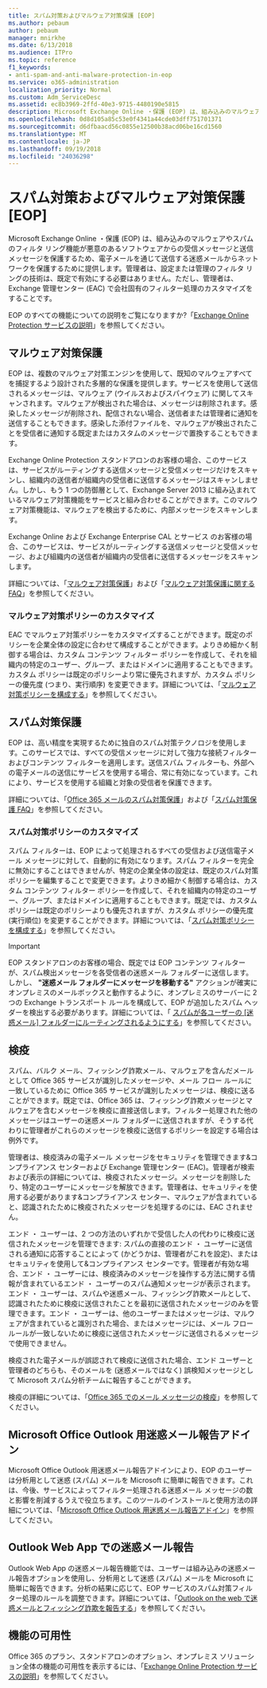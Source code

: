 ```yaml
---
title: スパム対策およびマルウェア対策保護 [EOP]
ms.author: pebaum
author: pebaum
manager: mnirkhe
ms.date: 6/13/2018
ms.audience: ITPro
ms.topic: reference
f1_keywords:
- anti-spam-and-anti-malware-protection-in-eop
ms.service: o365-administration
localization_priority: Normal
ms.custom: Adm_ServiceDesc
ms.assetid: ec8b3969-2ffd-40e3-9715-4480190e5815
description: Microsoft Exchange Online ・保護 (EOP) は、組み込みのマルウェアやスパムのフィルタ リング機能が悪意のあるソフトウェアからの受信メッセージと送信メッセージを保護するため、電子メールを通じて送信する迷惑メールからネットワークを保護するために提供します。管理者は、設定または管理のフィルタ リングの技術は、既定で有効にする必要はありません。ただし、管理者は、Exchange 管理センター (EAC) で会社固有のフィルター処理のカスタマイズをすることです。
ms.openlocfilehash: 0d8d105a85c53e0f4341a44cde03dff751701371
ms.sourcegitcommit: d6dfbaacd56c0855e12500b38acd06be16cd1560
ms.translationtype: MT
ms.contentlocale: ja-JP
ms.lasthandoff: 09/19/2018
ms.locfileid: "24036298"
---
```

# <a name="anti-spam-and-anti-malware-protectioneop"></a>スパム対策およびマルウェア対策保護 [EOP]

Microsoft Exchange Online ・保護 (EOP) は、組み込みのマルウェアやスパムのフィルタ リング機能が悪意のあるソフトウェアからの受信メッセージと送信メッセージを保護するため、電子メールを通じて送信する迷惑メールからネットワークを保護するために提供します。管理者は、設定または管理のフィルタ リングの技術は、既定で有効にする必要はありません。ただし、管理者は、Exchange 管理センター (EAC) で会社固有のフィルター処理のカスタマイズをすることです。
  
EOP のすべての機能についての説明をご覧になりますか?「[Exchange Online Protection サービスの説明](exchange-online-protection-service-description.md)」を参照してください。
  
## <a name="anti-malware-protection"></a>マルウェア対策保護
<a name="BKMK_antimalwareprotection"> </a>

EOP は、複数のマルウェア対策エンジンを使用して、既知のマルウェアすべてを捕捉するよう設計された多層的な保護を提供します。サービスを使用して送信されるメッセージは、マルウェア (ウイルスおよびスパイウェア) に関してスキャンされます。マルウェアが検出された場合は、メッセージは削除されます。感染したメッセージが削除され、配信されない場合、送信者または管理者に通知を送信することもできます。感染した添付ファイルを、マルウェアが検出されたことを受信者に通知する既定またはカスタムのメッセージで置換することもできます。
  
Exchange Online Protection スタンドアロンのお客様の場合、このサービスは、サービスがルーティングする送信メッセージと受信メッセージだけをスキャンし、組織内の送信者が組織内の受信者に送信するメッセージはスキャンしません。しかし、もう 1 つの防御層として、Exchange Server 2013 に組み込まれているマルウェア対策機能をサービスと組み合わせることができます。このマルウェア対策機能は、マルウェアを検出するために、内部メッセージをスキャンします。
  
Exchange Online および Exchange Enterprise CAL とサービス のお客様の場合、このサービスは、サービスがルーティングする送信メッセージと受信メッセージ、および組織内の送信者が組織内の受信者に送信するメッセージをスキャンします。 
  
詳細については、「[マルウェア対策保護](https://go.microsoft.com/fwlink/p/?LinkId=282244)」および「[マルウェア対策保護に関する FAQ](https://go.microsoft.com/fwlink/p/?LinkId=320401)」を参照してください。
  
### <a name="customize-anti-malware-policies"></a>マルウェア対策ポリシーのカスタマイズ
<a name="BKMK_customizeantimalwarepolicies"> </a>

EAC でマルウェア対策ポリシーをカスタマイズすることができます。既定のポリシーを企業全体の設定に合わせて構成することができます。よりきめ細かく制御する場合は、カスタム コンテンツ フィルター ポリシーを作成して、それを組織内の特定のユーザー、グループ、またはドメインに適用することもできます。カスタム ポリシーは既定のポリシーより常に優先されますが、カスタム ポリシーの優先度 (つまり、実行順序) を変更できます。詳細については、「[マルウェア対策ポリシーを構成する](https://go.microsoft.com/fwlink/p/?LinkId=320402)」を参照してください。
  
## <a name="anti-spam-protection"></a>スパム対策保護
<a name="BKMK_antispamprotection"> </a>

EOP は、高い精度を実現するために独自のスパム対策テクノロジを使用します。このサービスでは、すべての受信メッセージに対して強力な接続フィルターおよびコンテンツ フィルターを適用します。送信スパム フィルターも、外部への電子メールの送信にサービスを使用する場合、常に有効になっています。これにより、サービスを使用する組織と対象の受信者を保護できます。
  
詳細については、「[Office 365 メールのスパム対策保護](https://go.microsoft.com/fwlink/p/?LinkId=271754)」および「[スパム対策保護 FAQ](https://go.microsoft.com/fwlink/p/?LinkId=320403)」を参照してください。
  
### <a name="customize-anti-spam-policies"></a>スパム対策ポリシーのカスタマイズ
<a name="BKMK_customizeantispampolicies"> </a>

スパム フィルターは、EOP によって処理されるすべての受信および送信電子メール メッセージに対して、自動的に有効になります。スパム フィルターを完全に無効にすることはできませんが、特定の企業全体の設定は、既定のスパム対策ポリシーを編集することで変更できます。よりきめ細かく制御する場合は、カスタム コンテンツ フィルター ポリシーを作成して、それを組織内の特定のユーザー、グループ、またはドメインに適用することもできます。既定では、カスタム ポリシーは既定のポリシーよりも優先されますが、カスタム ポリシーの優先度 (実行順位) を変更することができます。詳細については、「[スパム対策ポリシーを構成する](https://go.microsoft.com/fwlink/p/?LinkId=282243)」を参照してください。
  
> [!IMPORTANT]
> EOP スタンドアロンのお客様の場合、既定では EOP コンテンツ フィルターが、スパム検出メッセージを各受信者の迷惑メール フォルダーに送信します。しかし、 **"迷惑メール フォルダーにメッセージを移動する"** アクションが確実にオンプレミスのメールボックスと動作するように、オンプレミスのサーバーに 2 つの Exchange トランスポート ルールを構成して、EOP が追加したスパム ヘッダーを検出する必要があります。詳細については、「 [スパムが各ユーザーの [迷惑メール] フォルダーにルーティングされるようにする](https://go.microsoft.com/fwlink/p/?LinkId=320396)」を参照してください。 
  
## <a name="quarantine"></a>検疫
<a name="BKMK_quarantine"> </a>

スパム、バルク メール、フィッシング詐欺メール、マルウェアを含んだメールとして Office 365 サービスが識別したメッセージや、メール フロー ルールに一致しているために Office 365 サービスが識別したメッセージは、検疫に送ることができます。既定では、Office 365 は、フィッシング詐欺メッセージとマルウェアを含むメッセージを検疫に直接送信します。フィルター処理された他のメッセージはユーザーの迷惑メール フォルダーに送信されますが、そうする代わりに管理者がこれらのメッセージを検疫に送信するポリシーを設定する場合は例外です。
  
管理者は、検疫済みの電子メール メッセージをセキュリティを管理できます&amp;コンプライアンス センターおよび Exchange 管理センター (EAC)。管理者が検索および表示の詳細については、検疫されたメッセージ。メッセージを削除したり、特定のユーザーにメッセージを解放できます。管理者は、セキュリティを使用する必要があります&amp;コンプライアンス センター、マルウェアが含まれていると、認識されたために検疫されたメッセージを処理するのには、EAC されません。
  
エンド ・ ユーザーは、2 つの方法のいずれかで受信した人の代わりに検疫に送信されたメッセージを管理できます: スパムの直接のエンド ・ ユーザーに送信される通知に応答することによって (かどうかは、管理者がこれを設定)、またはセキュリティを使用して&amp;コンプライアンス センターです。管理者が有効な場合、エンド ・ ユーザーには、検疫済みのメッセージを操作する方法に関する情報が含まれているエンド ・ ユーザーのスパム通知メッセージが表示されます。エンド ・ ユーザーは、スパムや迷惑メール、フィッシング詐欺メールとして、認識されたために検疫に送信されたことを最初に送信されたメッセージのみを管理できます。エンド ・ ユーザーは、他のユーザーまたはメッセージは、マルウェアが含まれていると識別された場合、またはメッセージには、メール フロー ルールが一致しないために検疫に送信されたメッセージに送信されるメッセージで使用できません。
  
検疫された電子メールが誤認されて検疫に送信された場合、エンド ユーザーと管理者のどちらも、そのメールを (迷惑メールではなく) 誤検知メッセージとして Microsoft スパム分析チームに報告することができます。
  
検疫の詳細については、「[Office 365 でのメール メッセージの検疫](https://go.microsoft.com/fwlink/?linkid=848032)」を参照してください。
  
## <a name="junk-email-reporting-add-in-for-microsoft-office-outlook"></a>Microsoft Office Outlook 用迷惑メール報告アドイン
<a name="BKMK_junkemailreportingaddinformicrosoftofficeoutlook"> </a>

Microsoft Office Outlook 用迷惑メール報告アドインにより、EOP のユーザーは分析用として迷惑 (スパム) メールを Microsoft に簡単に報告できます。これは、今後、サービスによってフィルター処理される迷惑メール メッセージの数と影響を削減するうえで役立ちます。このツールのインストールと使用方法の詳細については、「[Microsoft Office Outlook 用迷惑メール報告アドイン](https://go.microsoft.com/fwlink/p/?LinkId=282248)」を参照してください。
  
## <a name="junk-email-reporting-in-outlook-web-app"></a>Outlook Web App での迷惑メール報告
<a name="Bkmk_JunkEmailReporting_OWA"> </a>

Outlook Web App の迷惑メール報告機能では、ユーザーは組み込みの迷惑メール報告オプションを使用し、分析用として迷惑 (スパム) メールを Microsoft に簡単に報告できます。分析の結果に応じて、EOP サービスのスパム対策フィルター処理のルールを調整できます。詳細については、「[Outlook on the web で迷惑メールとフィッシング詐欺を報告する](https://go.microsoft.com/fwlink/?LinkId=393323)」を参照してください。
  
## <a name="feature-availability"></a>機能の可用性
<a name="Bkmk_JunkEmailReporting_OWA"> </a>

Office 365 のプラン、スタンドアロンのオプション、オンプレミス ソリューション全体の機能の可用性を表示するには、「[Exchange Online Protection サービスの説明](exchange-online-protection-service-description.md)」を参照してください。
  


